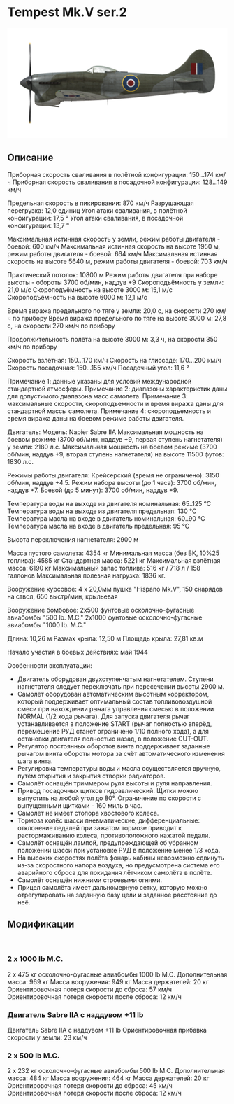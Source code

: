 ﻿# Tempest Mk.V ser.2

![tempestmkvs2](../images/tempestmkvs2.png)

## Описание

Приборная скорость сваливания в полётной конфигурации: 150...174 км/ч
Приборная скорость сваливания в посадочной конфигурации: 128...149 км/ч

Предельная скорость в пикировании: 870 км/ч
Разрушающая перегрузка: 12,0 единиц
Угол атаки сваливания, в полётной конфигурации: 17,5 °
Угол атаки сваливания, в посадочной конфигурации: 13,7 °

Максимальная истинная скорость у земли, режим работы двигателя - боевой: 600 км/ч
Максимальная истинная скорость на высоте 1950 м, режим работы двигателя - боевой: 664 км/ч 
Максимальная истинная скорость на высоте 5640 м, режим работы двигателя - боевой: 703 км/ч

Практический потолок: 10800 м
Режим работы двигателя при наборе высоты - обороты 3700 об/мин, наддув +9
Скороподъёмность у земли: 21,0 м/с
Скороподъёмность на высоте 3000 м: 15,1 м/с
Скороподъёмность на высоте 6000 м: 12,1 м/с

Время виража предельного по тяге у земли: 20,0 с, на скорости 270 км/ч по прибору
Время виража предельного по тяге на высоте 3000 м: 27,8 с, на скорости 270 км/ч по прибору

Продолжительность полёта на высоте 3000 м: 3,3 ч, на скорости 350 км/ч по прибору

Скорость взлётная: 150...170 км/ч 
Скорость на глиссаде: 170...200 км/ч 
Скорость посадочная: 150...155 км/ч
Посадочный угол: 11,6 °

Примечание 1: данные указаны для условий международной стандартной атмосферы.
Примечание 2: диапазоны характеристик даны для допустимого диапазона масс самолета.
Примечание 3: максимальные скорости, скороподъемности и время виража даны для стандартной массы самолета.
Примечание 4: скороподъемность и время виража даны на боевом режиме работы двигателя.

Двигатель:
Модель: Napier Sabre IIA
Максимальная мощность на боевом режиме (3700 об/мин, наддув +9, первая ступень нагнетателя) у земли: 2180 л.с.
Максимальная мощность на боевом режиме (3700 об/мин, наддув +9, вторая ступень нагнетателя) на высоте 11500 футов: 1830 л.с.

Режимы работы двигателя:
Крейсерский (время не ограничено): 3150 об/мин, наддув +4.5. 
Режим набора высоты (до 1 часа): 3700 об/мин, наддув +7.
Боевой (до 5 минут): 3700 об/мин, наддув +9.

Температура воды на выходе из двигателя номинальная: 65..125 °С
Температура воды на выходе из двигателя предельная: 130 °С
Температура масла на входе в двигатель номинальная: 60..90 °С
Температура масла на входе в двигатель предельная: 95 °С

Высота переключения нагнетателя: 2900 м

Масса пустого самолета: 4354 кг
Минимальная масса (без БК, 10%25 топлива): 4585 кг
Стандартная масса: 5221 кг
Максимальная взлётная масса: 6190 кг
Максимальный запас топлива: 516 кг / 718 л / 158 галлонов
Максимальная полезная нагрузка: 1836 кг.

Вооружение курсовое:
4 x 20,0мм пушка "Hispano Mk.V", 150 снарядов на ствол, 650 выстр/мин, крыльевая

Вооружение бомбовое:
2x500 фунтовые осколочно-фугасные авиабомбы "500 lb. M.C."
2x1000 фунтовые осколочно-фугасные авиабомбы "1000 lb. M.C."

Длина: 10,26 м
Размах крыла: 12,50 м
Площадь крыла: 27,81 кв.м

Начало участия в боевых действиях: май 1944

Особенности эксплуатации:
- Двигатель оборудован двухступенчатым нагнетателем. Ступени нагнетателя следует переключать при пересечении высоты 2900 м.
- Самолёт оборудован автоматическим высотным корректором, который поддерживает оптимальный состав топливовоздушной смеси при нахождении рычага управления смесью в положении NORMAL (1/2 хода рычага). Для запуска двигателя рычаг устанавливается в положение START (рычаг полностью вперёд, перемещение РУД станет ограничено 1/10 полного хода), а для остановки двигателя полностью назад, в положение CUT-OUT.
- Регулятор постоянных оборотов винта поддерживает заданные рычагом винта обороты мотора за счёт автоматического изменения шага винта. 
- Регулировка температуры воды и масла осуществляется вручную, путём открытия и закрытия створки радиаторов.
- Самолёт оснащён триммером руля высоты и руля направления.
- Привод посадочных щитков гидравлический. Щитки можно выпустить на любой угол до 80°. Ограничение по скорости с выпущенными щитками - 160 миль в час.
- Самолёт не имеет стопора хвостового колеса.
- Тормоза колёс шасси пневматические, дифференциальные: отклонение педалей при зажатом тормозе приводит к растормаживанию колеса, противоположного нажатой педали.
- Самолёт оснащён лампой, предупреждающей об убранном положении шасси при установке РУД в положение менее 1/3 хода. 
- На высоких скоростях полёта фонарь кабины невозможно сдвинуть из-за скоростного напора воздуха, но предусмотрена система его аварийного сброса для покидания лётчиком самолёта в полёте.
- Самолёт оснащён нижними строевыми огнями.
- Прицел самолёта имеет дальномерную сетку, которую можно отрегулировать на заданную базу цели и заданное расстояние до неё.

## Модификации
﻿

### 2 х 1000 lb M.C.

2 x 475 кг осколочно-фугасные авиабомбы 1000 lb M.C.
Дополнительная масса: 969 кг
Масса вооружения: 949 кг
Масса держателей: 20 кг
Ориентировочная потеря скорости до сброса: 57 км/ч
Ориентировочная потеря скорости после сброса: 12 км/ч﻿

### Двигатель Sabre IIA с наддувом +11 lb

Двигатель Sabre IIA с наддувом +11 lb
Ориентировочная прибавка скорости у земли: 23 км/ч

### 2 х 500 lb M.C.

2 x 232 кг осколочно-фугасные авиабомбы 500 lb M.C.
Дополнительная масса: 484 кг
Масса вооружения: 464 кг
Масса держателей: 20 кг
Ориентировочная потеря скорости до сброса: 45 км/ч
Ориентировочная потеря скорости после сброса: 12 км/ч